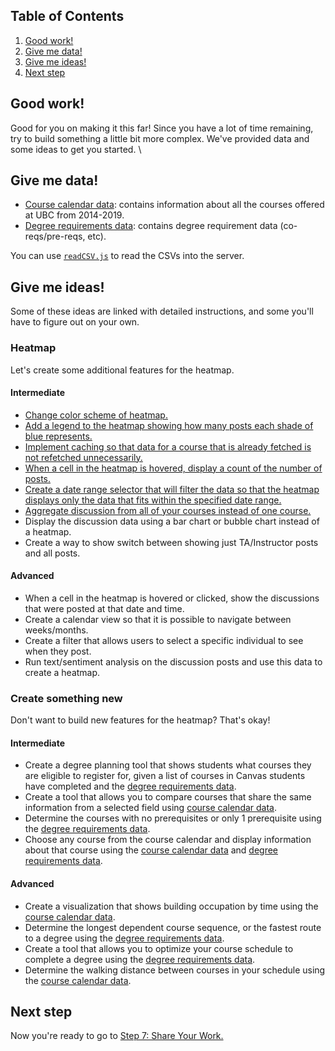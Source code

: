 ## Table of Contents
1. [Good work!](#good-work)
1. [Give me data!](#give-me-data)
1. [Give me ideas!](#give-me-ideas)
1. [Next step](#next-step)

## Good work!
Good for you on making it this far! Since you have a lot of time remaining, try to build something a little bit more complex. We've provided data and some ideas to get you started. \

## Give me data!
* [Course calendar data](https://files.workspace.ubc.ca/MyDevice/s/570/67306f48-3077-42d5-a0ed-fb5ad5fb10d2): contains information about all the courses offered at UBC from 2014-2019.
* [Degree requirements data](https://files.workspace.ubc.ca/MyDevice/s/570/74488c9b-b723-4b34-bd4d-8f246c54f2eb): contains degree requirement data (co-reqs/pre-reqs, etc).

You can use [`readCSV.js`](./backend/readCSV.js) to read the CSVs into the server.

## Give me ideas!
Some of these ideas are linked with detailed instructions, and some you'll have to figure out on your own.

### Heatmap
Let's create some additional features for the heatmap.

#### Intermediate
* [Change color scheme of heatmap.](./_ideas/heatmap/intermediate/change-colour.md)
* [Add a legend to the heatmap showing how many posts each shade of blue represents.](./_ideas/heatmap/intermediate/add-legend.md)
* [Implement caching so that data for a course that is already fetched is not refetched unnecessarily.](./_ideas/heatmap/intermediate/implement-caching.md)
* [When a cell in the heatmap is hovered, display a count of the number of posts.](./_ideas/heatmap/intermediate/cell-hover-count.md)
* [Create a date range selector that will filter the data so that the heatmap displays only the data that fits within the specified date range.](./_ideas/heatmap/intermediate/date-range.md)
* [Aggregate discussion from all of your courses instead of one course.](./_ideas/heatmap/intermediate/aggregate-discussions.md)
* Display the discussion data using a bar chart or bubble chart instead of a heatmap.
* Create a way to show switch between showing just TA/Instructor posts and all posts.

#### Advanced
* When a cell in the heatmap is hovered or clicked, show the discussions that were posted at that date and time.
* Create a calendar view so that it is possible to navigate between weeks/months.
* Create a filter that allows users to select a specific individual to see when they post.
* Run text/sentiment analysis on the discussion posts and use this data to create a heatmap.

### Create something new
Don't want to build new features for the heatmap? That's okay!

#### Intermediate
* Create a degree planning tool that shows students what courses they are eligible to register for, given a list of courses in Canvas students have completed and the [degree requirements data](#give-me-data).
* Create a tool that allows you to compare courses that share the same information from a selected field using [course calendar data](#give-me-data).
* Determine the courses with no prerequisites or only 1 prerequisite using the [degree requirements data](#give-me-data).
* Choose any course from the course calendar and display information about that course using the [course calendar data](#give-me-data) and [degree requirements data](#give-me-data).

#### Advanced
* Create a visualization that shows building occupation by time using the [course calendar data](#give-me-data).
* Determine the longest dependent course sequence, or the fastest route to a degree using the [degree requirements data](#give-me-data).
* Create a tool that allows you to optimize your course schedule to complete a degree using the [degree requirements data](#give-me-data).
* Determine the walking distance between courses in your schedule using the [course calendar data](#give-me-data).

## Next step
Now you're ready to go to [Step 7: Share Your Work.](7-Share-Your-Work.md)
